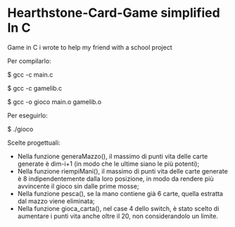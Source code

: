 # Hearthstone-Card-Game simplified In C
Game in C i wrote to help my friend with a school project

Per compilarlo:

$ gcc -c main.c

$ gcc -c gamelib.c

$ gcc -o gioco main.o gamelib.o

Per eseguirlo:

$ ./gioco

Scelte progettuali:

- Nella funzione generaMazzo(), il massimo di punti vita delle carte generate è dim-i+1 (in modo che le ultime siano le più potenti);
- Nella funzione riempiMani(), il massimo di punti vita delle carte generate è 8 indipendentemente dalla loro posizione, in modo da rendere più avvincente il gioco sin dalle prime mosse;
- Nella funzione pesca(), se la mano contiene già 6 carte, quella estratta dal mazzo viene eliminata;
- Nella funzione gioca_carta(), nel case 4 dello switch, è stato scelto di aumentare i punti vita anche oltre il 20, non considerandolo un limite.
